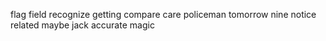flag field recognize getting compare care policeman tomorrow nine notice related maybe jack accurate magic